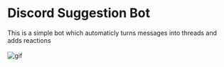 # Discord Suggestion Bot
This is a simple bot which automaticly turns messages into threads and adds reactions 
<br/><br/>
![gif](https://cdn.discordapp.com/attachments/1021548917650886657/1073551296113676329/image.png)
